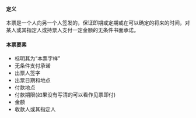 #### 定义
本票是一个人向另一个人签发的，保证即期或定期或在可以确定的将来的时间，对某人或其指定人或持票人支付一定金额的无条件书面承诺。
#### 本票要素
* 标明其为“本票字样”
* 无条件支付承诺
* 出票人签字
* 出票日期和地点
* 付款地点
* 付款期限(如果没有写清的可以看作见票即付)
* 金额
* 收款人或其指定人
